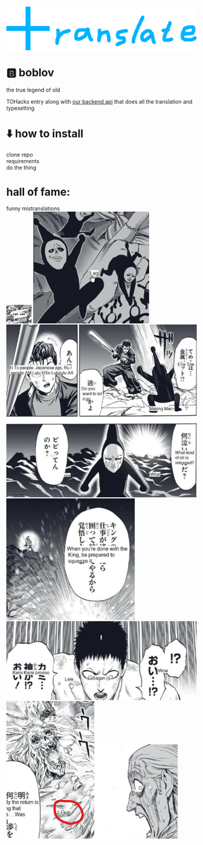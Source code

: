 ![](/images/title.png)
# 🅱️ boblov
the true legend of old

TOHacks entry along with [our backend api](https://github.com/0x534b/manga-translation-api) that does all the translation and typesetting

# ⬇️ how to install
clone repo <br> requirements <br> do the thing 


# hall of fame:
funny mistranslations <br>
![why isnt ratrat showing :(](/images/ratrat.png)
![leg](/images/leg.png)
![what](/images/what.png)
![squeeze](/images/squeeze.png)
![sagan](/images/sagan.png)
![gun](/images/gun.png)
![baa](/images/baa.png)
